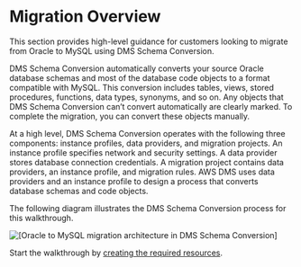 # Migration Overview<a name="schema-conversion-oracle-aurora-mysql-migration-overview"></a>

This section provides high\-level guidance for customers looking to migrate from Oracle to MySQL using DMS Schema Conversion\.

DMS Schema Conversion automatically converts your source Oracle database schemas and most of the database code objects to a format compatible with MySQL\. This conversion includes tables, views, stored procedures, functions, data types, synonyms, and so on\. Any objects that DMS Schema Conversion can’t convert automatically are clearly marked\. To complete the migration, you can convert these objects manually\.

At a high level, DMS Schema Conversion operates with the following three components: instance profiles, data providers, and migration projects\. An instance profile specifies network and security settings\. A data provider stores database connection credentials\. A migration project contains data providers, an instance profile, and migration rules\. AWS DMS uses data providers and an instance profile to design a process that converts database schemas and code objects\.

The following diagram illustrates the DMS Schema Conversion process for this walkthrough\.

![\[Oracle to MySQL migration architecture in DMS Schema Conversion\]](http://docs.aws.amazon.com/dms/latest/sbs/images/schema-conversion-oracle-aurora-mysql-migration-architecture.png)

Start the walkthrough by [creating the required resources](schema-conversion-oracle-aurora-mysql-step-1.md)\.
